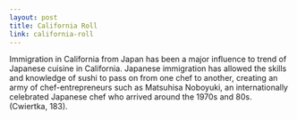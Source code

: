 ```yaml
---
layout: post
title: California Roll
link: california-roll
---
```


Immigration in California from Japan has been a major influence to trend of Japanese cuisine in California. Japanese immigration has allowed the skills and knowledge of sushi to pass on from one chef to another, creating an army of chef-entrepreneurs such as Matsuhisa Noboyuki, an internationally celebrated Japanese chef who arrived around the 1970s and 80s. (Cwiertka, 183). 
